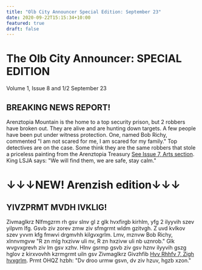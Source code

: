 ```yaml
---
title: "Olb City Announcer Special Edition: September 23"
date: 2020-09-22T15:15:34+10:00
featured: true
draft: false
---
```



# The Olb City Announcer: SPECIAL EDITION
Volume 1, Issue 8 and 1/2
September 23


## BREAKING NEWS REPORT!

Arenztopia Mountain is the home to a top security prison, but 2 robbers have broken out. They are alive and are hunting down targets. A few people have been put under witness protection. One, named Bob Richy, commented "I am not scared for me, I am scared for my family." Top detectives are on the case. Some think they are the same robbers that stole a priceless painting from the Arenztopia Treasury [See Issue 7, Arts section](https://www.arenztopia.com/news/issue-7/). King LSJA says: "We will find them, we are safe, stay calm."  

# ↓↓↓NEW! Arenzish edition↓↓↓

## YIVZPRMT MVDH IVKLIG!

Zivmaglkrz Nlfmgzrm rh gsv slnv gl z glk hvxfirgb kirhlm, yfg 2 ilyyvih szev yilpvm lfg. Gsvb ziv zorev zmw ziv sfmgrmt wldm gzitvgh. Z uvd kvlkov szev yvvm kfg fmwvi drgmvhh kilgvxgrlm. Lmv, mznvw Bob Richy, xlnnvmgvw "R zn mlg hxzivw uli nv, R zn hxzivw uli nb uznrob." Glk wvgvxgrevh ziv lm gsv xzhv. Hlnv gsrmp gsvb ziv gsv hznv ilyyvih gszg hglov z kirxvovhh kzrmgrmt uiln gsv Zivmaglkrz Givzhfib [Hvv Rhhfv 7, Zigh hvxgrlm](https://www.arenztopia.com/news/issue-7/). Prmt OHQZ hzbh: "Dv droo urmw gsvn, dv ziv hzuv, hgzb xzon."  



